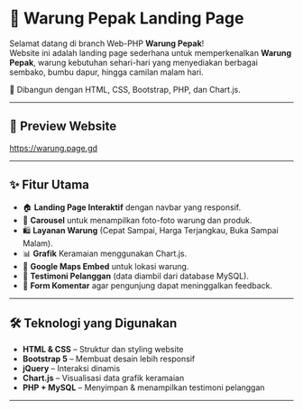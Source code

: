 # 🌟 Warung Pepak Landing Page

Selamat datang di branch Web-PHP **Warung Pepak**!  
Website ini adalah landing page sederhana untuk memperkenalkan **Warung Pepak**, warung kebutuhan sehari-hari yang menyediakan berbagai sembako, bumbu dapur, hingga camilan malam hari.  

🚀 Dibangun dengan HTML, CSS, Bootstrap, PHP, dan Chart.js.

---

## 📸 Preview Website

https://warung.page.gd

---

## ✨ Fitur Utama

- 🏠 **Landing Page Interaktif** dengan navbar yang responsif.  
- 🎠 **Carousel** untuk menampilkan foto-foto warung dan produk.  
- 🛍️ **Layanan Warung** (Cepat Sampai, Harga Terjangkau, Buka Sampai Malam).  
- 📊 **Grafik** Keramaian menggunakan Chart.js.  
- 📍 **Google Maps Embed** untuk lokasi warung.  
- 💬 **Testimoni Pelanggan** (data diambil dari database MySQL).  
- 📝 **Form Komentar** agar pengunjung dapat meninggalkan feedback.  

---

## 🛠️ Teknologi yang Digunakan

- **HTML & CSS** – Struktur dan styling website  
- **Bootstrap 5** – Membuat desain lebih responsif  
- **jQuery** – Interaksi dinamis  
- **Chart.js** – Visualisasi data grafik keramaian  
- **PHP + MySQL** – Menyimpan & menampilkan testimoni pelanggan  

---

